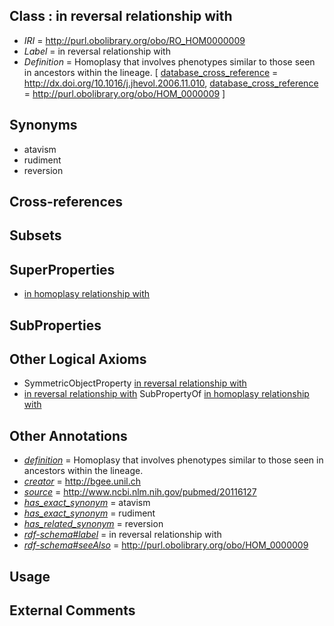 
## Class : in reversal relationship with

 * *IRI* = http://purl.obolibrary.org/obo/RO_HOM0000009
 * *Label* = in reversal relationship with
 * *Definition* = Homoplasy that involves phenotypes similar to those seen in ancestors within the lineage. [ [database_cross_reference](../../ef/oboInOwl#hasDbXref.md) = http://dx.doi.org/10.1016/j.jhevol.2006.11.010, [database_cross_reference](../../ef/oboInOwl#hasDbXref.md) = http://purl.obolibrary.org/obo/HOM_0000009 ]

## Synonyms

 * atavism
 * rudiment
 * reversion

## Cross-references


## Subsets


## SuperProperties

 * [in homoplasy relationship with](../../RO/02/RO_HOM0000002.md)

## SubProperties


## Other Logical Axioms

 * SymmetricObjectProperty [in reversal relationship with](../../RO/09/RO_HOM0000009.md)
 * [in reversal relationship with](../../RO/09/RO_HOM0000009.md) SubPropertyOf [in homoplasy relationship with](../../RO/02/RO_HOM0000002.md)

## Other Annotations

 * *[definition](../../IAO/15/IAO_0000115.md)* = Homoplasy that involves phenotypes similar to those seen in ancestors within the lineage.
 * *[creator](../../or/creator.md)* = http://bgee.unil.ch
 * *[source](../../ce/source.md)* = http://www.ncbi.nlm.nih.gov/pubmed/20116127
 * *[has_exact_synonym](../../ym/oboInOwl#hasExactSynonym.md)* = atavism
 * *[has_exact_synonym](../../ym/oboInOwl#hasExactSynonym.md)* = rudiment
 * *[has_related_synonym](../../ym/oboInOwl#hasRelatedSynonym.md)* = reversion
 * *[rdf-schema#label](../../el/rdf-schema#label.md)* = in reversal relationship with
 * *[rdf-schema#seeAlso](../../so/rdf-schema#seeAlso.md)* = http://purl.obolibrary.org/obo/HOM_0000009

## Usage


## External Comments

